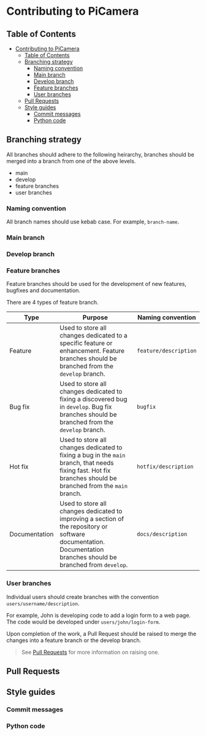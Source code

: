 # Contributing to PiCamera

## Table of Contents

- [Contributing to PiCamera](#contributing-to-picamera)
  - [Table of Contents](#table-of-contents)
  - [Branching strategy](#branching-strategy)
    - [Naming convention](#naming-convention)
    - [Main branch](#main-branch)
    - [Develop branch](#develop-branch)
    - [Feature branches](#feature-branches)
    - [User branches](#user-branches)
  - [Pull Requests](#pull-requests)
  - [Style guides](#style-guides)
    - [Commit messages](#commit-messages)
    - [Python code](#python-code)


## Branching strategy

All branches should adhere to the following heirarchy, branches should be merged into a branch from one of the above levels.

- main
- develop
- feature branches
- user branches

### Naming convention

All branch names should use kebab case. For example, `branch-name`.

### Main branch

### Develop branch

### Feature branches

Feature branches should be used for the development of new features, bugfixes and documentation.

There are 4 types of feature branch.

| Type          | Purpose                                                                                                                                                           | Naming convention     |
| ------------- | ----------------------------------------------------------------------------------------------------------------------------------------------------------------- | --------------------- |
| Feature       | Used to store all changes dedicated to a specific feature or enhancement. Feature branches should be branched from the `develop` branch.                          | `feature/description` |
| Bug fix       | Used to store all changes dedicated to fixing a discovered bug in `develop`. Bug fix branches should be branched from the `develop` branch.                       | `bugfix`              |
| Hot fix       | Used to store all changes dedicated to fixing a bug in the `main` branch, that needs fixing fast. Hot fix branches should be branched from the `main` branch.     | `hotfix/description`  |
| Documentation | Used to store all changes dedicated to improving a section of the repository or software documentation. Documentation branches should be branched from `develop`. | `docs/description`    |

### User branches

Individual users should create branches with the convention `users/username/description`.

For example, John is developing code to add a login form to a web page. The code would be developed under `users/john/login-form`.

Upon completion of the work, a Pull Request should be raised to merge the changes into a feature branch or the develop branch.

> See [Pull Requests](#pull-requests) for more information on raising one.

## Pull Requests

## Style guides

### Commit messages

### Python code
